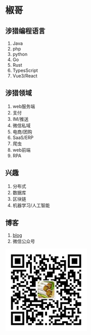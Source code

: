 # 椒哥

## 涉猎编程语言
1. Java
2. php
3. python
4. Go
5. Rust
6. TypesScript
7. Vue3/React

## 涉猎领域
1. web服务端
2. 支付
3. IM/推送
4. 微信私域
5. 电商/团购
6. SaaS/ERP
7. 爬虫
8. web前端
9. RPA

## 兴趣
1. 分布式
2. 数据库
3. 区块链
4. 机器学习/人工智能

## 博客
1. [blog](https://kennethfan.github.io/)
2. 微信公众号
   
![微信公众号](qrcode_weixin_oa.jpg)
